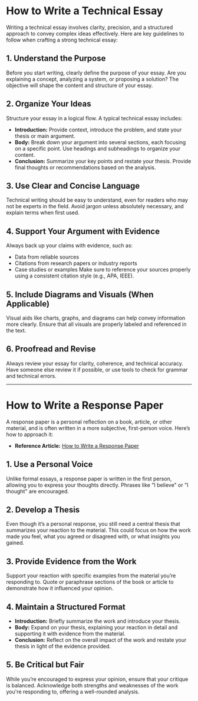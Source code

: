 # How to Write a Technical Essay

Writing a technical essay involves clarity, precision, and a structured approach to convey complex ideas effectively. Here are key guidelines to follow when crafting a strong technical essay:

## 1. Understand the Purpose
Before you start writing, clearly define the purpose of your essay. Are you explaining a concept, analyzing a system, or proposing a solution? The objective will shape the content and structure of your essay.

## 2. Organize Your Ideas
Structure your essay in a logical flow. A typical technical essay includes:
- **Introduction:** Provide context, introduce the problem, and state your thesis or main argument.
- **Body:** Break down your argument into several sections, each focusing on a specific point. Use headings and subheadings to organize your content.
- **Conclusion:** Summarize your key points and restate your thesis. Provide final thoughts or recommendations based on the analysis.

## 3. Use Clear and Concise Language
Technical writing should be easy to understand, even for readers who may not be experts in the field. Avoid jargon unless absolutely necessary, and explain terms when first used.

## 4. Support Your Argument with Evidence
Always back up your claims with evidence, such as:
- Data from reliable sources
- Citations from research papers or industry reports
- Case studies or examples
Make sure to reference your sources properly using a consistent citation style (e.g., APA, IEEE).

## 5. Include Diagrams and Visuals (When Applicable)
Visual aids like charts, graphs, and diagrams can help convey information more clearly. Ensure that all visuals are properly labeled and referenced in the text.

## 6. Proofread and Revise
Always review your essay for clarity, coherence, and technical accuracy. Have someone else review it if possible, or use tools to check for grammar and technical errors.

---

# How to Write a Response Paper

A response paper is a personal reflection on a book, article, or other material, and is often written in a more subjective, first-person voice. Here’s how to approach it:

- **Reference Article:** [How to Write a Response Paper](https://www.thoughtco.com/how-to-write-a-response-paper-1857017)

## 1. Use a Personal Voice
Unlike formal essays, a response paper is written in the first person, allowing you to express your thoughts directly. Phrases like "I believe" or "I thought" are encouraged.

## 2. Develop a Thesis
Even though it’s a personal response, you still need a central thesis that summarizes your reaction to the material. This could focus on how the work made you feel, what you agreed or disagreed with, or what insights you gained.

## 3. Provide Evidence from the Work
Support your reaction with specific examples from the material you’re responding to. Quote or paraphrase sections of the book or article to demonstrate how it influenced your opinion.

## 4. Maintain a Structured Format
- **Introduction:** Briefly summarize the work and introduce your thesis.
- **Body:** Expand on your thesis, explaining your reaction in detail and supporting it with evidence from the material.
- **Conclusion:** Reflect on the overall impact of the work and restate your thesis in light of the evidence provided.

## 5. Be Critical but Fair
While you’re encouraged to express your opinion, ensure that your critique is balanced. Acknowledge both strengths and weaknesses of the work you're responding to, offering a well-rounded analysis.